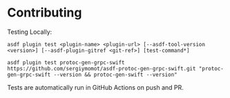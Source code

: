 # Contributing

Testing Locally:

```shell
asdf plugin test <plugin-name> <plugin-url> [--asdf-tool-version <version>] [--asdf-plugin-gitref <git-ref>] [test-command*]

asdf plugin test protoc-gen-grpc-swift https://github.com/sergiymomot/asdf-protoc-gen-grpc-swift.git "protoc-gen-grpc-swift --version && protoc-gen-swift --version"
```

Tests are automatically run in GitHub Actions on push and PR.
